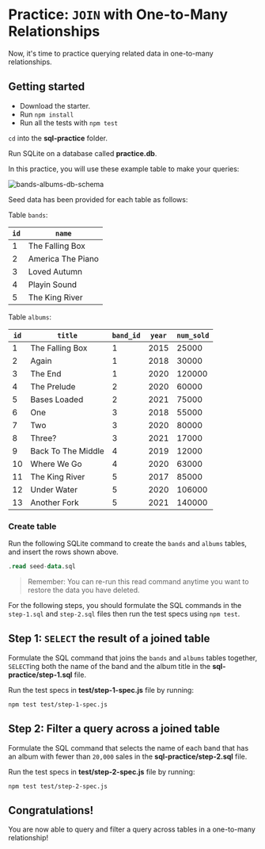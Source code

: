 # Practice: `JOIN` with One-to-Many Relationships

Now, it's time to practice querying related data in one-to-many relationships.

## Getting started

- Download the starter.
- Run `npm install`
- Run all the tests with `npm test`

`cd` into the **sql-practice** folder.

Run SQLite on a database called **practice.db**.

In this practice, you will use these example table to make your queries:

![bands-albums-db-schema]

Seed data has been provided for each table as follows:

Table `bands`:

| `id` | `name`            |
| ---- | ----------------- |
| 1    | The Falling Box   |
| 2    | America The Piano |
| 3    | Loved Autumn      |
| 4    | Playin Sound      |
| 5    | The King River    |

Table `albums`:

| `id` | `title`            | `band_id` | `year` | `num_sold` |
| ---- | ------------------ | --------- | ------ | ---------- |
| 1    | The Falling Box    | 1         | 2015   | 25000      |
| 2    | Again              | 1         | 2018   | 30000      |
| 3    | The End            | 1         | 2020   | 120000     |
| 4    | The Prelude        | 2         | 2020   | 60000      |
| 5    | Bases Loaded       | 2         | 2021   | 75000      |
| 6    | One                | 3         | 2018   | 55000      |
| 7    | Two                | 3         | 2020   | 80000      |
| 8    | Three?             | 3         | 2021   | 17000      |
| 9    | Back To The Middle | 4         | 2019   | 12000      |
| 10   | Where We Go        | 4         | 2020   | 63000      |
| 11   | The King River     | 5         | 2017   | 85000      |
| 12   | Under Water        | 5         | 2020   | 106000     |
| 13   | Another Fork       | 5         | 2021   | 140000     |

### Create table

Run the following SQLite command to create the `bands` and `albums` tables, and
insert the rows shown above.

```sql
.read seed-data.sql
```

> Remember: You can re-run this read command anytime you want to restore the
> data you have deleted.

For the following steps, you should formulate the SQL commands in the
`step-1.sql` and `step-2.sql` files then run the test specs using `npm test`.

## Step 1: `SELECT` the result of a joined table

Formulate the SQL command that joins the `bands` and `albums` tables together,
`SELECT`ing both the name of the band and the album title in the
**sql-practice/step-1.sql** file.

Run the test specs in **test/step-1-spec.js** file by running:

```shell
npm test test/step-1-spec.js
```

## Step 2: Filter a query across a joined table

Formulate the SQL command that selects the name of each band that has an album
with fewer than `20,000` sales in the **sql-practice/step-2.sql** file.

Run the test specs in **test/step-2-spec.js** file by running:

```shell
npm test test/step-2-spec.js
```

## Congratulations!

You are now able to query and filter a query across tables in a one-to-many
relationship!

[bands-albums-db-schema]: https://appacademy-open-assets.s3.us-west-1.amazonaws.com/Modular-Curriculum/content/week-10/bands-albums-db-schema.png
[bands-albums-db-diagram-info]: https://appacademy-open-assets.s3.us-west-1.amazonaws.com/Modular-Curriculum/content/week-10/bands-albums-db-diagram-info.txt
